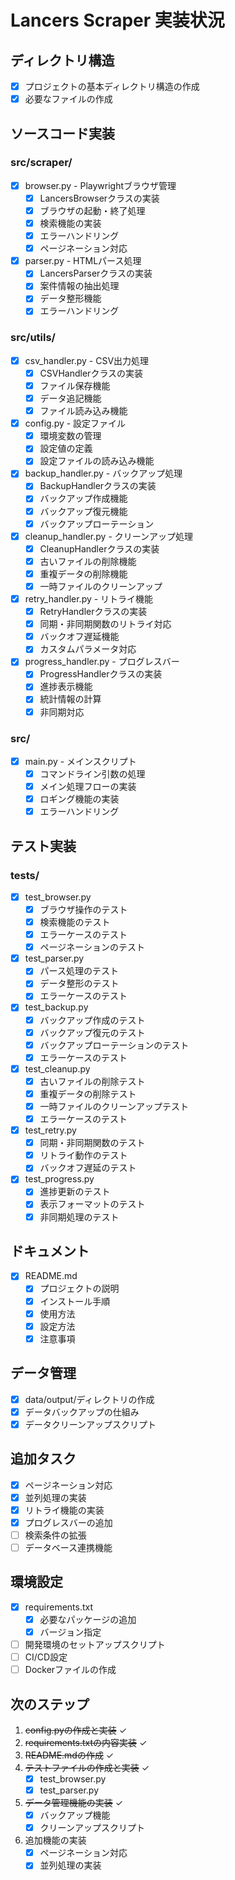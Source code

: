# Lancers Scraper 実装状況

## ディレクトリ構造
- [x] プロジェクトの基本ディレクトリ構造の作成
- [x] 必要なファイルの作成

## ソースコード実装
### src/scraper/
- [x] browser.py - Playwrightブラウザ管理
  - [x] LancersBrowserクラスの実装
  - [x] ブラウザの起動・終了処理
  - [x] 検索機能の実装
  - [x] エラーハンドリング
  - [x] ページネーション対応

- [x] parser.py - HTMLパース処理
  - [x] LancersParserクラスの実装
  - [x] 案件情報の抽出処理
  - [x] データ整形機能
  - [x] エラーハンドリング

### src/utils/
- [x] csv_handler.py - CSV出力処理
  - [x] CSVHandlerクラスの実装
  - [x] ファイル保存機能
  - [x] データ追記機能
  - [x] ファイル読み込み機能

- [x] config.py - 設定ファイル
  - [x] 環境変数の管理
  - [x] 設定値の定義
  - [x] 設定ファイルの読み込み機能

- [x] backup_handler.py - バックアップ処理
  - [x] BackupHandlerクラスの実装
  - [x] バックアップ作成機能
  - [x] バックアップ復元機能
  - [x] バックアップローテーション

- [x] cleanup_handler.py - クリーンアップ処理
  - [x] CleanupHandlerクラスの実装
  - [x] 古いファイルの削除機能
  - [x] 重複データの削除機能
  - [x] 一時ファイルのクリーンアップ

- [x] retry_handler.py - リトライ機能
  - [x] RetryHandlerクラスの実装
  - [x] 同期・非同期関数のリトライ対応
  - [x] バックオフ遅延機能
  - [x] カスタムパラメータ対応

- [x] progress_handler.py - プログレスバー
  - [x] ProgressHandlerクラスの実装
  - [x] 進捗表示機能
  - [x] 統計情報の計算
  - [x] 非同期対応

### src/
- [x] main.py - メインスクリプト
  - [x] コマンドライン引数の処理
  - [x] メイン処理フローの実装
  - [x] ロギング機能の実装
  - [x] エラーハンドリング

## テスト実装
### tests/
- [x] test_browser.py
  - [x] ブラウザ操作のテスト
  - [x] 検索機能のテスト
  - [x] エラーケースのテスト
  - [x] ページネーションのテスト

- [x] test_parser.py
  - [x] パース処理のテスト
  - [x] データ整形のテスト
  - [x] エラーケースのテスト

- [x] test_backup.py
  - [x] バックアップ作成のテスト
  - [x] バックアップ復元のテスト
  - [x] バックアップローテーションのテスト
  - [x] エラーケースのテスト

- [x] test_cleanup.py
  - [x] 古いファイルの削除テスト
  - [x] 重複データの削除テスト
  - [x] 一時ファイルのクリーンアップテスト
  - [x] エラーケースのテスト

- [x] test_retry.py
  - [x] 同期・非同期関数のテスト
  - [x] リトライ動作のテスト
  - [x] バックオフ遅延のテスト

- [x] test_progress.py
  - [x] 進捗更新のテスト
  - [x] 表示フォーマットのテスト
  - [x] 非同期処理のテスト

## ドキュメント
- [x] README.md
  - [x] プロジェクトの説明
  - [x] インストール手順
  - [x] 使用方法
  - [x] 設定方法
  - [x] 注意事項

## データ管理
- [x] data/output/ディレクトリの作成
- [x] データバックアップの仕組み
- [x] データクリーンアップスクリプト

## 追加タスク
- [x] ページネーション対応
- [x] 並列処理の実装
- [x] リトライ機能の実装
- [x] プログレスバーの追加
- [ ] 検索条件の拡張
- [ ] データベース連携機能

## 環境設定
- [x] requirements.txt
  - [x] 必要なパッケージの追加
  - [x] バージョン指定
- [ ] 開発環境のセットアップスクリプト
- [ ] CI/CD設定
- [ ] Dockerファイルの作成

## 次のステップ
1. ~~config.pyの作成と実装~~ ✓
2. ~~requirements.txtの内容実装~~ ✓
3. ~~README.mdの作成~~ ✓
4. ~~テストファイルの作成と実装~~ ✓
   - [x] test_browser.py
   - [x] test_parser.py
5. ~~データ管理機能の実装~~ ✓
   - [x] バックアップ機能
   - [x] クリーンアップスクリプト
6. 追加機能の実装
   - [x] ページネーション対応
   - [x] 並列処理の実装 
